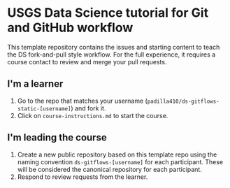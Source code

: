 # USGS Data Science tutorial for Git and GitHub workflow

This template repository contains the issues and starting content to teach the DS fork-and-pull style workflow. For the full experience, it requires a course contact to review and merge your pull requests. 

## I'm a learner

1. Go to the repo that matches your username (`padilla410/ds-gitflows-static-[username]`) and fork it.
1. Click on `course-instructions.md` to start the course.

## I'm leading the course

1. Create a new public repository based on this template repo using the naming convention `ds-gitflows-[username]` for each participant. These will be considered the canonical repository for each participant.
1. Respond to review requests from the learner.
